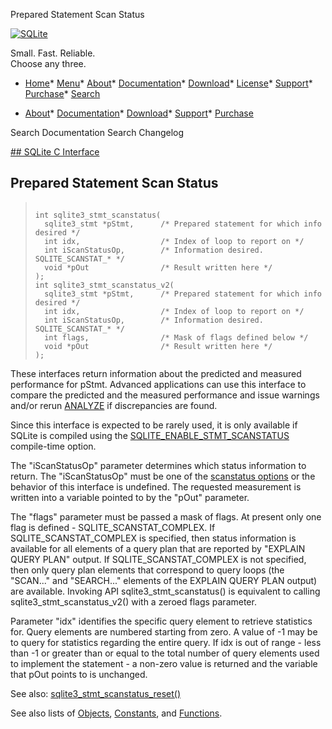 




Prepared Statement Scan Status




[![SQLite](../images/sqlite370_banner.gif)](../index.html)


Small. Fast. Reliable.  
Choose any three.


* [Home](../index.html)* [Menu](javascript:void(0))* [About](../about.html)* [Documentation](../docs.html)* [Download](../download.html)* [License](../copyright.html)* [Support](../support.html)* [Purchase](../prosupport.html)* [Search](javascript:void(0))




* [About](../about.html)* [Documentation](../docs.html)* [Download](../download.html)* [Support](../support.html)* [Purchase](../prosupport.html)






Search Documentation
Search Changelog









[## SQLite C Interface](../c3ref/intro.html)
## Prepared Statement Scan Status




> ```
> 
> int sqlite3_stmt_scanstatus(
>   sqlite3_stmt *pStmt,      /* Prepared statement for which info desired */
>   int idx,                  /* Index of loop to report on */
>   int iScanStatusOp,        /* Information desired.  SQLITE_SCANSTAT_* */
>   void *pOut                /* Result written here */
> );
> int sqlite3_stmt_scanstatus_v2(
>   sqlite3_stmt *pStmt,      /* Prepared statement for which info desired */
>   int idx,                  /* Index of loop to report on */
>   int iScanStatusOp,        /* Information desired.  SQLITE_SCANSTAT_* */
>   int flags,                /* Mask of flags defined below */
>   void *pOut                /* Result written here */
> );
> 
> ```



These interfaces return information about the predicted and measured
performance for pStmt. Advanced applications can use this
interface to compare the predicted and the measured performance and
issue warnings and/or rerun [ANALYZE](../lang_analyze.html) if discrepancies are found.


Since this interface is expected to be rarely used, it is only
available if SQLite is compiled using the [SQLITE\_ENABLE\_STMT\_SCANSTATUS](../compile.html#enable_stmt_scanstatus)
compile\-time option.


The "iScanStatusOp" parameter determines which status information to return.
The "iScanStatusOp" must be one of the [scanstatus options](../c3ref/c_scanstat_est.html) or the behavior
of this interface is undefined. The requested measurement is written into
a variable pointed to by the "pOut" parameter.


The "flags" parameter must be passed a mask of flags. At present only
one flag is defined \- SQLITE\_SCANSTAT\_COMPLEX. If SQLITE\_SCANSTAT\_COMPLEX
is specified, then status information is available for all elements
of a query plan that are reported by "EXPLAIN QUERY PLAN" output. If
SQLITE\_SCANSTAT\_COMPLEX is not specified, then only query plan elements
that correspond to query loops (the "SCAN..." and "SEARCH..." elements of
the EXPLAIN QUERY PLAN output) are available. Invoking API
sqlite3\_stmt\_scanstatus() is equivalent to calling
sqlite3\_stmt\_scanstatus\_v2() with a zeroed flags parameter.


Parameter "idx" identifies the specific query element to retrieve statistics
for. Query elements are numbered starting from zero. A value of \-1 may be
to query for statistics regarding the entire query. If idx is out of range
\- less than \-1 or greater than or equal to the total number of query
elements used to implement the statement \- a non\-zero value is returned and
the variable that pOut points to is unchanged.


See also: [sqlite3\_stmt\_scanstatus\_reset()](../c3ref/stmt_scanstatus_reset.html)


See also lists of
 [Objects](../c3ref/objlist.html),
 [Constants](../c3ref/constlist.html), and
 [Functions](../c3ref/funclist.html).


